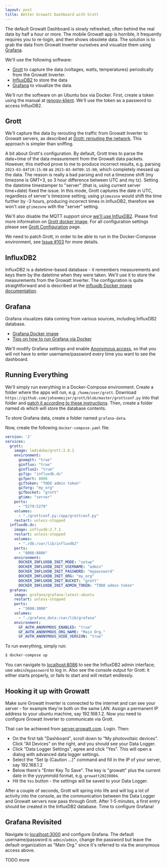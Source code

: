 ```yaml
---
layout: post
title: Better Growatt Dashboard with Grott
---
```


The default Growatt Dashboard is slowly refreshed, often behind the real data by half a hour or more.
The mobile Growatt app is horrible, it frequently requires you to re-login, and then shows
obsolete data. The solution is to grab the data from Growatt Inverter ourselves and visualize them
using [Grafana](https://grafana.com/).

We'll use the following software:

* [Grott](https://github.com/johanmeijer/grott) to capture the data (voltages, watts, temperatures)
  periodically from the Growatt Inverter.
* [InfluxDB2](https://www.influxdata.com/lp/influxdb-database) to store the data
* [Grafana](https://grafana.com/) to visualize the data.

We'll run the software on an Ubuntu box via Docker. First, create a token using the manual at
[renogy-klient](https://github.com/mvysny/renogy-klient/#influxdb-2). We'll use the token as a password
to access InfluxDB2.

## Grott

We'll capture the data by rerouting the traffic from Growatt Inverter to Growatt servers,
as described at [Grott: rerouting the network](https://github.com/johanmeijer/grott/wiki/Rerouting-Growatt-Wifi-TCPIP-data-via-your-Grott-Server).
This approach is simpler than sniffing.

A bit about Grott's configuration. By default, Grott tries to parse the date+time of the data measurement
from the Growatt data packets. However, this method prove to me to produce incorrect results, e.g.
parsing `2023-03-04T19:15:00` as `2023-03-04T09:15:00`, which completely messed up the data. The reason
is really a bad parsing and not a timezone shift (my timezone is GMT+3, so 3 hour difference between UTC and my tz).
Setting the datetime timestamper to "server" (that is, using current server time+date) fixed the issue.
In this mode, Grott captures the date in UTC, regardless of server's timezone setting; using `gtimezone`
would shift the time further by -3 hours, producing incorrect times in InfluxDB2, therefore we won't
use `gtimezone` with the "server" setting.

We'll also disable the MQTT support since [we'll use InfluxDB2](https://github.com/johanmeijer/grott/wiki/InfluxDB-Support).
Please find more information
on [Grott docker image](https://hub.docker.com/r/ledidobe/grott). For all configuration settings
please see [Grott Configuration](https://github.com/johanmeijer/grott/wiki/Grott-Configuration) page.

We need to patch Grott, in order to be able to run in the Docker-Compose environment, see
[Issue #103](https://github.com/johanmeijer/grott/issues/103) for more details.

## InfluxDB2

InfluxDB2 is a datetime-based database - it remembers measurements and keys them by the datetime when they were taken.
We'll use it to store the measurements from the Growatt Inverter. The configuration is quite straightforward
and is described at the [influxdb Docker image documentation](https://hub.docker.com/_/influxdb).

## Grafana

Grafana visualizes data coming from various sources, including InfluxDB2 database.

* [Grafana Docker image](https://hub.docker.com/r/grafana/grafana)
* [Tips on how to run Grafana via Docker](https://grafana.com/docs/grafana/latest/setup-grafana/installation/docker/)

We'll modify Grafana settings and enable [Anonymous access](https://grafana.com/docs/grafana/latest/setup-grafana/configure-security/configure-authentication/grafana/#anonymous-authentication),
so that you will not have to enter username/password every time you want to see the dashboard.

## Running Everything

We'll simply run everything in a Docker-Compose environment. Create a folder where the apps will run,
e.g. `/home/user/grott`. Download `https://github.com/johanmeijer/grott/blob/master/grottconf.py` into that
folder and [patch it according to these instructions](https://github.com/johanmeijer/grott/issues/103#issuecomment-1663948264).
Then, create a folder named `db` which will store the database contents.

To store Grafana data, create a folder named `grafana-data`.

Now, create the following `docker-compose.yaml` file:

```yaml
version: '2'
services:
  grott:
    image: ledidobe/grott:2.8.2
    environment:
      gnomqtt: "true"
      ginflux: "true"
      ginflux2: "true"
      gifip: "influxdb.dc"
      gifport: 8086
      giftoken: "TODO admin token"
      giforg: "my_org"
      gifbucket: "grott"
      gtime: "server"
    ports:
      - "5279:5279"
    volumes:
      - "./grottconf.py:/app/grottconf.py"
    restart: unless-stopped
  influxdb.dc:
    image: influxdb:2.7.1
    restart: unless-stopped
    volumes:
      - "./db:/var/lib/influxdb2"
    ports:
      - "8086:8086"
    environment:
      DOCKER_INFLUXDB_INIT_MODE: "setup"
      DOCKER_INFLUXDB_INIT_USERNAME: "admin"
      DOCKER_INFLUXDB_INIT_PASSWORD: "mypassword"
      DOCKER_INFLUXDB_INIT_ORG: "my_org"
      DOCKER_INFLUXDB_INIT_BUCKET: "grott"
      DOCKER_INFLUXDB_INIT_ADMIN_TOKEN: "TODO admin token"
  grafana:
    image: grafana/grafana:latest-ubuntu
    restart: unless-stopped
    ports:
      - "3000:3000"
    volumes:
      - "./grafana_data:/var/lib/grafana"
    environment:
      GF_AUTH_ANONYMOUS_ENABLED: "true"
      GF_AUTH_ANONYMOUS_ORG_NAME: "Main Org."
      GF_AUTH_ANONYMOUS_HIDE_VERSION: "true"
```

To run everything, simply run:

```bash
$ docker-compose up
```

You can navigate to [localhost:8086](http://localhost:8086) to see the InfluxDB2
admin interface; use `admin`/`mypassword` to log in. Also see the console output
for Grott: it either starts properly, or fails to start and will restart endlessly.

## Hooking it up with Growatt

Make sure Growatt Inverter is connected to the internet and can see your server - for example
they're both on the same LAN. Assign a permanent IP address to your ubuntu machine, say 192.168.1.2.
Now you need to configure Growatt Inverter to communicate via Grott.

That can be achieved from [server.growatt.com](https://server.growatt.com). Login. Then:
- On the first tab "Dashboard", scroll down to "My photovoltaic devices". Click "All Devices" on the right, and you
should see your Data Logger.
- Click "Data Logger Settings", agree and click "Yes". This will open a dialog with advanced data logger settings.
- Select the "Set Ip (Caution ...)" command and fill in the IP of your server, say 192.168.1.2
- Below there's "Enter Key To Save". The key is "growatt" plus the current date in the yyyymmdd format, e.g.
  `growatt20230804`.
- Hit the `Yes` button - the settings will be saved to your Data Logger.

After a couple of seconds, Grott will spring into life and will log a lot of activity into the console,
as the communication between the Data Logger and Growatt servers now pass through Grott.
After 1-5 minutes, a first entry should be created in the InfluxDB2 database. Time to configure Grafana!

## Grafana Revisited

Navigate to [localhost:3000](http://localhost:3000) and configure Grafana. The
default username/password is `admin`/`admin`, change the password but leave the default
organization as "Main Org." since it's referred to via the anonymous access above.

TODO more